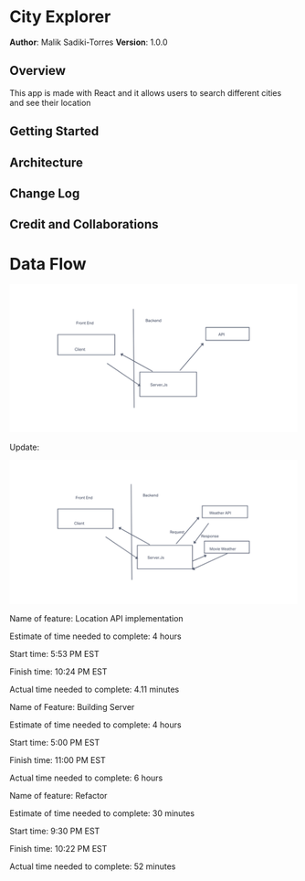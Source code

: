 # City Explorer

**Author**: Malik Sadiki-Torres
**Version**: 1.0.0 

## Overview

This app is made with React and it allows users to search different cities and see their location

## Getting Started
<!-- What are the steps that a user must take in order to build this app on their own machine and get it running? -->

## Architecture
<!-- Provide a detailed description of the application design. What technologies (languages, libraries, etc) you're using, and any other relevant design information. -->

## Change Log
<!-- Use this area to document the iterative changes made to your application as each feature is successfully implemented. Use time stamps. Here's an example:

01-01-2001 4:59pm - Application now has a fully-functional express server, with a GET route for the location resource. -->

## Credit and Collaborations 

# Data Flow

![Data Flow](/img/ServerDataFlow.png)

Update:

![Data Flow](/img/Lab08flow.png)

Name of feature: Location API implementation

Estimate of time needed to complete: 4 hours

Start time: 5:53 PM EST

Finish time: 10:24 PM EST

Actual time needed to complete: 4.11 minutes

Name of Feature: Building Server


Estimate of time needed to complete: 4 hours

Start time: 5:00 PM EST

Finish time: 11:00 PM EST

Actual time needed to complete: 6 hours 


Name of feature: Refactor

Estimate of time needed to complete: 30 minutes

Start time: 9:30 PM EST

Finish time: 10:22 PM EST

Actual time needed to complete: 52 minutes

